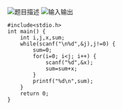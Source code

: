 ![题目描述](http://img.blog.csdn.net/20151220110055382)
![输入输出](http://img.blog.csdn.net/20151220110106838)

```
#include<stdio.h>
int main() {
	int i,j,x,sum;
	while(scanf("\n%d",&j),j!=0) {
		sum=0;
		for(i=0; i<j; i++) {
			scanf("%d",&x);
			sum=sum+x;
		}
		printf("%d\n",sum);
	}
	return 0;
}
```